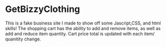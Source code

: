 # GetBizzyClothing


This is a fake business site I made to show off some Jascript,CSS, and html skills! 
The shopping cart has the ability to add and remove items, as well as add and reduce item quantity.
Cart price total is updated with each item/ quanitity change.
